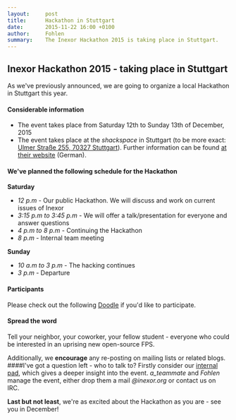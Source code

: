 ```yaml
---
layout:     post
title:      Hackathon in Stuttgart
date:       2015-11-22 16:00 +0100
author:     Fohlen
summary:    The Inexor Hackathon 2015 is taking place in Stuttgart.
---
```


## Inexor Hackathon 2015 - taking place in Stuttgart
As we've previously announced, we are going to organize a local Hackathon in Stuttgart this year.

#### Considerable information

- The event takes place from Saturday 12th to Sunday 13th of December, 2015
- The event takes place at the *shackspace* in Stuttgart (to be more exact: [Ulmer Straße 255, 70327 Stuttgart](http://www.openstreetmap.org/?mlat=48.7770&mlon=9.236&zoom=15)). Further information can be found [at their website](http://shackspace.de/?page_id=713) (German).

#### We've planned the following schedule for the Hackathon
**Saturday**

- *12 p.m* - Our public Hackathon. We will discuss and work on current issues of Inexor
- *3:15 p.m to 3:45 p.m* - We will offer a talk/presentation for everyone and answer questions
- *4 p.m to 8 p.m* - Continuing the Hackathon
- *8 p.m* - Internal team meeting

**Sunday**

- *10 a.m to 3 p.m* - The hacking continues
- *3 p.m* - Departure


#### Participants
Please check out the following [Doodle](http://doodle.com/poll/qpxyrs7iksuvxuxb) if you'd like to participate.

#### Spread the word
Tell your neighbor, your coworker, your fellow student - everyone who could be interested in an uprising new open-source FPS.

Additionally, we **encourage** any re-posting on mailing lists or related blogs.
####I've got a question left - who to talk to?
Firstly consider our [internal pad](https://pad.inexor.org/p/Hackathon_2015), which gives a deeper insight into the event.
*a_teammate* and *Fohlen* manage the event, either drop them a mail *@inexor.org* or contact us on IRC.

**Last but not least**, we're as excited about the Hackathon as you are - see you in December!
